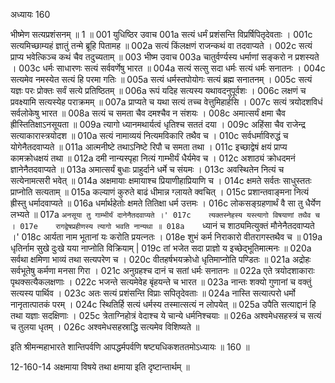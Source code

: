 अध्यायः 160

भीष्मेण सत्यप्रशंसनम् ॥ 1 ॥
001	युधिष्ठिर उवाच 
001a	सत्यं धर्मं प्रशंसन्ति विप्रर्षिपितृदेवताः ।
001c	सत्यमिच्छाम्यहं ज्ञातुं तन्मे ब्रूहि पितामह ॥
002a	सत्यं किंलक्षणं राजन्कथं वा तदवाप्यते ।
002c	सत्यं प्राप्य भवेत्किञ्च कथं चैव तदुच्यताम् ॥
003	भीष्म उवाच 
003a	चातुर्वर्ण्यस्य धर्माणां सङ्करो न प्रशस्यते ।
003c	धर्मः साधारणः सत्यं सर्ववर्णेषु भारत ॥
004a	सत्यं सत्सु सदा धर्मः सत्यं धर्मः सनातनः ।
004c	सत्यमेव नमस्येत सत्यं हि परमा गतिः ॥
005a	सत्यं धर्मस्तपोयोगः सत्यं ब्रह्म सनातनम् ।
005c	सत्यं यज्ञः परः प्रोक्तः सर्वं सत्ये प्रतिष्ठितम् ॥
006a	रूपं यदिह सत्यस्य यथावदनुपूर्वशः ।
006c	लक्षणं च प्रवक्ष्यामि सत्यस्येह पराक्रमम् ॥
007a	प्राप्यते च यथा सत्यं तच्च वेत्तुमिहार्हसि ।
007c	सत्यं त्रयोदशविधं सर्वलोकेषु भारत ॥
008a	सत्यं च समता चैव दमश्चैव न संशयः ।
008c	अमात्सर्यं क्षमा चैव ह्रीस्तितिक्षाऽनसूयता ॥
009a	त्यागो ध्यानमथार्यत्वं धृतिश्च सततं दया ।
009c	अहिंसा चैव राजेन्द्र सत्याकारास्त्रयोदश ॥
010a	सत्यं नामाव्ययं नित्यमविकारि तथैव च ।
010c	सर्वधर्माविरुद्धं च योगेनैतदवाप्यते ॥
011a	आत्मनीष्टे तथाऽनिष्टे रिपौ च समता तथा ।
011c	इच्छाद्वेषं क्षयं प्राप्य कामक्रोधक्षयं तथा ॥
012a	दमी नान्यस्पृहा नित्यं गाम्भीर्यं धैर्यमेव च ।
012c	अशाठ्यं क्रोधदमनं ज्ञानेनैतदवाप्यते ॥
013a	अमात्सर्यं बुधाः प्राहुर्दाने धर्मे च संयमः ।
013c	अवस्थितेन नित्यं च सत्येनामत्सरी भवेत् ॥
014a	अक्षमायाः क्षमायाश्च प्रियाणीहाप्रियाणि च ।
014c	क्षमते सर्वतः साधुस्ततः प्राप्नोति सत्यताम् ॥
015a	कल्याणं कुरुते बाढं धीमान्न ग्लायते क्वचित् ।
015c	प्रशान्तवाङ्मना नित्यं ह्रीस्तु धर्मादवाप्यते ॥
016a	धर्मार्थहेतोः क्षमते तितिक्षा धर्म उत्तमः ।
016c	लोकसङ्ग्रहणार्थं वै सा तु धैर्येण लभ्यते ॥
017a	`अनसूया तु गाम्भीर्यं दानेनैतदवाप्यते ।'
017c	त्यक्तस्नेहस्य यस्त्यागो विषयाणां तथैव च ।
017e	रागद्वेषप्रहीणस्य त्यागो भवति नान्यथा ॥
018a	`ध्यानं च शाठ्यमित्युक्तं मौनेनैतदवाप्यते ।'
018c	आर्यता नाम भूतानां यः करोति प्रयत्नतः ।
018e	शुभं कर्म निराकारो वीतरागस्तथैव च ॥
019a	धृतिर्नाम सुखे दुःखे यया नाप्नोति विक्रियाम् |
019c	तां भजेत सदा प्राज्ञो य इच्छेद्भूतिमात्मनः ॥
020a	सर्वथा क्षमिणा भाव्यं तथा सत्यपरेण च ।
020c	वीतहर्षभयक्रोधो धृतिमाप्नोति पण्डितः ॥
021a	अद्रोहः सर्वभूतेषु कर्मणा मनसा गिरा ।
021c	अनुग्रहश्च दानं च सतां धर्मः सनातनः ॥
022a	एते त्रयोदशाकाराः पृथक्सत्यैकलक्षणाः ।
022c	भजन्ते सत्यमेवेह बृंहयन्ते च भारत ॥
023a	नान्तः शक्यो गुणानां च वक्तुं सत्यस्य पार्थिव ।
023c	अतः सत्यं प्रशंसन्ति विप्राः सपितृदेवताः ॥
024a	नास्ति सत्यात्परो धर्मो नानृतात्पातकं परम् ।
024c	स्थितिर्हि सत्यं धर्मस्य तस्मात्सत्यं न लोपयेत् ॥
025a	उपैति सत्याद्दानं हि तथा यज्ञाः सदक्षिणाः ।
025c	त्रेताग्निहोत्रं वेदाश्च ये चान्ये धर्मनिश्चयाः ॥
026a	अश्वमेधसहस्त्रं च सत्यं च तुलया धृतम् ।
026c	अश्वमेधसहस्राद्धि सत्यमेव विशिष्यते ॥ 

इति श्रीमन्महाभारते शान्तिपर्वणि आपद्धर्मपर्वणि षष्ट्यधिकशततमोऽध्यायः ॥ 160 ॥

12-160-14 अक्षमाया विषये तथा क्षमाया इति दृष्टान्तार्थम् ॥
